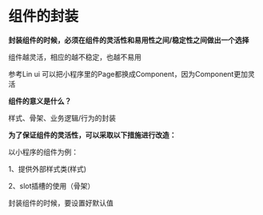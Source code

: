 # 组件的封装

**封装组件的时候，必须在组件的灵活性和易用性之间/稳定性之间做出一个选择**

组件越灵活，相应的越不稳定，也越不易用

参考Lin ui  可以把小程序里的Page都换成Component，因为Component更加灵活

**组件的意义是什么？**

样式、骨架、业务逻辑/行为的封装

**为了保证组件的灵活性，可以采取以下措施进行改造：**

以小程序的组件为例：

1、提供外部样式类(样式)

2、slot插槽的使用（骨架）

封装组件的时候，要设置好默认值
